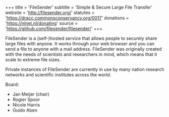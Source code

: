 +++
title = 'FileSender'
subtitle = 'Simple & Secure Large File Transfer'
website = 'http://filesender.org/'
statutes = 'https://dracc.commonsconservancy.org/0017'
donations = 'https://nlnet.nl/donating'
source = 'https://github.com/filesender/filesender/'
+++

FileSender is a (self-)hosted service that allows people to securely share large files with anyone. It works through your web browser and you can send a file to anyone with a mail address. FileSender was originally created with the needs of scientists and researchers in mind, which means that it scale to extreme file sizes.

Private instances of FileSender are currently in use by many nation research networks and scientific institutes across the world.

Board:
 * Jan Meijer (chair)
 * Rogier Spoor
 * Nicole Harris
 * Guido Aben
